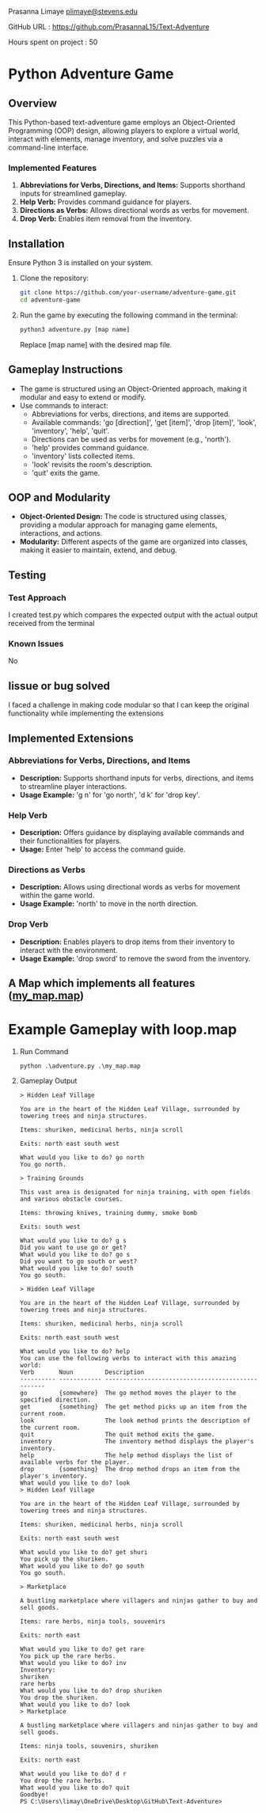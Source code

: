 Prasanna Limaye plimaye@stevens.edu

GitHub URL : https://github.com/PrasannaL15/Text-Adventure

Hours spent on project : 50

# Python Adventure Game

## Overview

This Python-based text-adventure game employs an Object-Oriented Programming (OOP) design, allowing players to explore a virtual world, interact with elements, manage inventory, and solve puzzles via a command-line interface.

### Implemented Features

1. **Abbreviations for Verbs, Directions, and Items:** Supports shorthand inputs for streamlined gameplay.
2. **Help Verb:** Provides command guidance for players.
3. **Directions as Verbs:** Allows directional words as verbs for movement.
4. **Drop Verb:** Enables item removal from the inventory.

## Installation

Ensure Python 3 is installed on your system.

1.  Clone the repository:

    ```bash
    git clone https://github.com/your-username/adventure-game.git
    cd adventure-game
    ```

2.  Run the game by executing the following command in the terminal:

    ```bash
    python3 adventure.py [map name]
    ```

    Replace [map name] with the desired map file.

## Gameplay Instructions

- The game is structured using an Object-Oriented approach, making it modular and easy to extend or modify.
- Use commands to interact:
  - Abbreviations for verbs, directions, and items are supported.
  - Available commands: 'go [direction]', 'get [item]', 'drop [item]', 'look', 'inventory', 'help', 'quit'.
  - Directions can be used as verbs for movement (e.g., 'north').
  - 'help' provides command guidance.
  - 'inventory' lists collected items.
  - 'look' revisits the room's description.
  - 'quit' exits the game.

## OOP and Modularity

- **Object-Oriented Design:** The code is structured using classes, providing a modular approach for managing game elements, interactions, and actions.
- **Modularity:** Different aspects of the game are organized into classes, making it easier to maintain, extend, and debug.

## Testing

### Test Approach

I created test.py which compares the expected output with the actual output received from the terminal

### Known Issues

No

## Iissue or bug solved

I faced a challenge in making code modular so that I can keep the original functionality while implementing the extensions

## Implemented Extensions

### Abbreviations for Verbs, Directions, and Items

- **Description:** Supports shorthand inputs for verbs, directions, and items to streamline player interactions.
- **Usage Example:** 'g n' for 'go north', 'd k' for 'drop key'.

### Help Verb

- **Description:** Offers guidance by displaying available commands and their functionalities for players.
- **Usage:** Enter 'help' to access the command guide.

### Directions as Verbs

- **Description:** Allows using directional words as verbs for movement within the game world.
- **Usage Example:** 'north' to move in the north direction.

### Drop Verb

- **Description:** Enables players to drop items from their inventory to interact with the environment.
- **Usage Example:** 'drop sword' to remove the sword from the inventory.

## A Map which implements all features ([my_map.map](my_map.map))

# Example Gameplay with loop.map

1.  Run Command

    ```
    python .\adventure.py .\my_map.map
    ```

2.  Gameplay Output

    ```
    > Hidden Leaf Village

    You are in the heart of the Hidden Leaf Village, surrounded by towering trees and ninja structures.

    Items: shuriken, medicinal herbs, ninja scroll

    Exits: north east south west

    What would you like to do? go north
    You go north.

    > Training Grounds

    This vast area is designated for ninja training, with open fields and various obstacle courses.

    Items: throwing knives, training dummy, smoke bomb

    Exits: south west

    What would you like to do? g s
    Did you want to use go or get?
    What would you like to do? go s
    Did you want to go south or west?
    What would you like to do? south
    You go south.

    > Hidden Leaf Village

    You are in the heart of the Hidden Leaf Village, surrounded by towering trees and ninja structures.

    Items: shuriken, medicinal herbs, ninja scroll

    Exits: north east south west

    What would you like to do? help
    You can use the following verbs to interact with this amazing world:
    Verb       Noun         Description
    ---------- ------------ --------------------------------------------------
    go         {somewhere}  The go method moves the player to the specified direction.
    get        {something}  The get method picks up an item from the current room.
    look                    The look method prints the description of the current room.
    quit                    The quit method exits the game.
    inventory               The inventory method displays the player's inventory.
    help                    The help method displays the list of available verbs for the player.
    drop       {something}  The drop method drops an item from the player's inventory.
    What would you like to do? look
    > Hidden Leaf Village

    You are in the heart of the Hidden Leaf Village, surrounded by towering trees and ninja structures.

    Items: shuriken, medicinal herbs, ninja scroll

    Exits: north east south west

    What would you like to do? get shuri
    You pick up the shuriken.
    What would you like to do? go south
    You go south.

    > Marketplace

    A bustling marketplace where villagers and ninjas gather to buy and sell goods.

    Items: rare herbs, ninja tools, souvenirs

    Exits: north east

    What would you like to do? get rare
    You pick up the rare herbs.
    What would you like to do? inv
    Inventory:
    shuriken
    rare herbs
    What would you like to do? drop shuriken
    You drop the shuriken.
    What would you like to do? look
    > Marketplace

    A bustling marketplace where villagers and ninjas gather to buy and sell goods.

    Items: ninja tools, souvenirs, shuriken

    Exits: north east

    What would you like to do? d r
    You drop the rare herbs.
    What would you like to do? quit
    Goodbye!
    PS C:\Users\limay\OneDrive\Desktop\GitHub\Text-Adventure>

    ```
